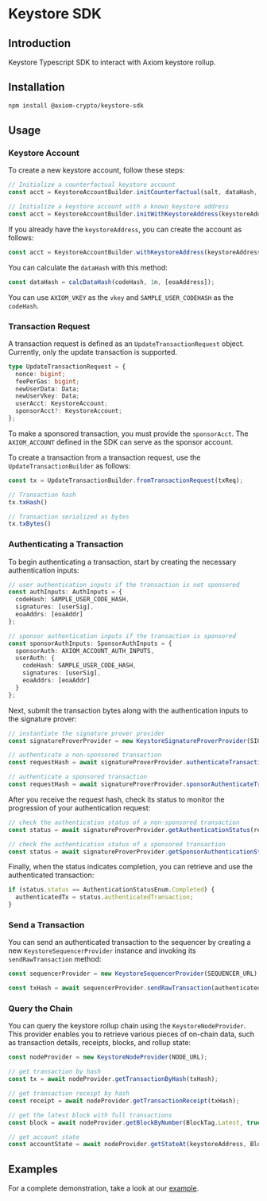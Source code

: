 # Keystore SDK

## Introduction
Keystore Typescript SDK to interact with Axiom keystore rollup.

## Installation

```sh
npm install @axiom-crypto/keystore-sdk
```

## Usage

### Keystore Account

To create a new keystore account, follow these steps:

```typescript
// Initialize a counterfactual keystore account
const acct = KeystoreAccountBuilder.initCounterfactual(salt, dataHash, vkey);

// Initialize a keystore account with a known keystore address
const acct = KeystoreAccountBuilder.initWithKeystoreAddress(keystoreAddress, dataHash, vkey); 
```

If you already have the `keystoreAddress`, you can create the account as follows:

```typescript
const acct = KeystoreAccountBuilder.withKeystoreAddress(keystoreAddress, dataHash, vkey);
```

You can calculate the `dataHash` with this method:

```typescript
const dataHash = calcDataHash(codeHash, 1n, [eoaAddress]);
```

You can use `AXIOM_VKEY` as the `vkey` and `SAMPLE_USER_CODEHASH` as the `codeHash`.

### Transaction Request

A transaction request is defined as an `UpdateTransactionRequest` object. Currently, only the update transaction is supported.

```typescript
type UpdateTransactionRequest = {
  nonce: bigint;
  feePerGas: bigint;
  newUserData: Data;
  newUserVkey: Data;
  userAcct: KeystoreAccount;
  sponsorAcct?: KeystoreAccount;
};
```

To make a sponsored transaction, you must provide the `sponsorAcct`. The `AXIOM_ACCOUNT` defined in the SDK can serve as the sponsor account.

To create a transaction from a transaction request, use the `UpdateTransactionBuilder` as follows:

```typescript
const tx = UpdateTransactionBuilder.fromTransactionRequest(txReq);

// Transaction hash
tx.txHash()

// Transaction serialized as bytes
tx.txBytes()
```

### Authenticating a Transaction

To begin authenticating a transaction, start by creating the necessary authentication inputs:

```typescript
// user authentication inputs if the transaction is not sponsored
const authInputs: AuthInputs = {
  codeHash: SAMPLE_USER_CODE_HASH,
  signatures: [userSig],
  eoaAddrs: [eoaAddr]
};

// sponsor authentication inputs if the transaction is sponsored
const sponsorAuthInputs: SponsorAuthInputs = {
  sponsorAuth: AXIOM_ACCOUNT_AUTH_INPUTS,
  userAuth: {
    codeHash: SAMPLE_USER_CODE_HASH,
    signatures: [userSig],
    eoaAddrs: [eoaAddr]
  }
};
```

Next, submit the transaction bytes along with the authentication inputs to the signature prover:

```typescript
// instantiate the signature prover provider
const signatureProverProvider = new KeystoreSignatureProverProvider(SIGNATURE_PROVER_URL);

// authenticate a non-sponsored transaction
const requestHash = await signatureProverProvider.authenticateTransaction(userTx.txBytes(), sponsorAuthInputs);

// authenticate a sponsored transaction
const requestHash = await signatureProverProvider.sponsorAuthenticateTransaction(sponsoredTx.txBytes(), sponsorAuthInputs);
```

After you receive the request hash, check its status to monitor the progression of your authentication request:

```typescript
// check the authentication status of a non-sponsored transaction
const status = await signatureProverProvider.getAuthenticationStatus(requestHash);

// check the authentication status of a sponsored transaction
const status = await signatureProverProvider.getSponsorAuthenticationStatus(requestHash);
```

Finally, when the status indicates completion, you can retrieve and use the authenticated transaction:

```typescript
if (status.status == AuthenticationStatusEnum.Completed) {
  authenticatedTx = status.authenticatedTransaction;
}
```

### Send a Transaction

You can send an authenticated transaction to the sequencer by creating a new `KeystoreSequencerProvider` instance and invoking its `sendRawTransaction` method:

```typescript
const sequencerProvider = new KeystoreSequencerProvider(SEQUENCER_URL);

const txHash = await sequencerProvider.sendRawTransaction(authenticatedTx);
```

### Query the Chain

You can query the keystore rollup chain using the `KeystoreNodeProvider`. This provider enables you to retrieve various pieces of on-chain data, such as transaction details, receipts, blocks, and rollup state:

```typescript
const nodeProvider = new KeystoreNodeProvider(NODE_URL);

// get transaction by hash
const tx = await nodeProvider.getTransactionByHash(txHash);

// get transaction receipt by hash
const receipt = await nodeProvider.getTransactionReceipt(txHash);

// get the latest block with full transactions
const block = await nodeProvider.getBlockByNumber(BlockTag.Latest, true);

// get account state
const accountState = await nodeProvider.getStateAt(keystoreAddress, BlockTag.Latest);
```

## Examples

For a complete demonstration, take a look at our [example](./example/src/index.ts).
